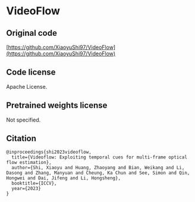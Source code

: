 # VideoFlow

## Original code

[https://github.com/XiaoyuShi97/VideoFlow](https://github.com/XiaoyuShi97/VideoFlow)

## Code license

Apache License.

## Pretrained weights license

Not specified.

## Citation

```
@inproceedings{shi2023videoflow,
  title={Videoflow: Exploiting temporal cues for multi-frame optical flow estimation},
  author={Shi, Xiaoyu and Huang, Zhaoyang and Bian, Weikang and Li, Dasong and Zhang, Manyuan and Cheung, Ka Chun and See, Simon and Qin, Hongwei and Dai, Jifeng and Li, Hongsheng},
  booktitle={ICCV},
  year={2023}
}
```